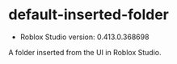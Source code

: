 # default-inserted-folder
* Roblox Studio version: 0.413.0.368698

A folder inserted from the UI in Roblox Studio.